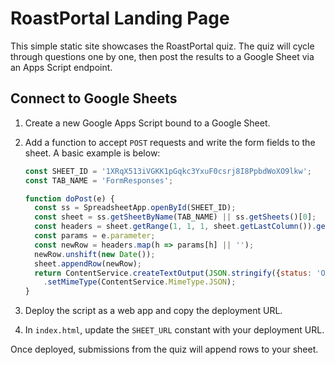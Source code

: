 # RoastPortal Landing Page

This simple static site showcases the RoastPortal quiz. The quiz will cycle through questions one by one, then post the results to a Google Sheet via an Apps Script endpoint.

## Connect to Google Sheets

1. Create a new Google Apps Script bound to a Google Sheet.
2. Add a function to accept `POST` requests and write the form fields to the sheet. A basic example is below:

   ```javascript
   const SHEET_ID = '1XRqX513iVGKK1pGqkc3YxuF0csrj8I8PpbdWoXO9lkw';
   const TAB_NAME = 'FormResponses';

   function doPost(e) {
     const ss = SpreadsheetApp.openById(SHEET_ID);
     const sheet = ss.getSheetByName(TAB_NAME) || ss.getSheets()[0];
     const headers = sheet.getRange(1, 1, 1, sheet.getLastColumn()).getValues()[0];
     const params = e.parameter;
     const newRow = headers.map(h => params[h] || '');
     newRow.unshift(new Date());
     sheet.appendRow(newRow);
     return ContentService.createTextOutput(JSON.stringify({status: 'OK'}))
       .setMimeType(ContentService.MimeType.JSON);
   }
   ```

3. Deploy the script as a web app and copy the deployment URL.
4. In `index.html`, update the `SHEET_URL` constant with your deployment URL.

Once deployed, submissions from the quiz will append rows to your sheet.

